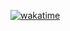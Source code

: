 [![wakatime](https://wakatime.com/badge/user/61d5e6c0-713b-4aba-9f3e-04e869cac56a/project/fd69f401-c667-47aa-a9b8-d2c074db4441.svg)](https://wakatime.com/badge/user/61d5e6c0-713b-4aba-9f3e-04e869cac56a/project/fd69f401-c667-47aa-a9b8-d2c074db4441)
